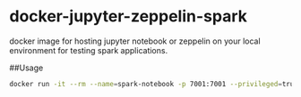 # docker-jupyter-zeppelin-spark
docker image for hosting jupyter notebook or zeppelin on your local environment for testing spark applications.

##Usage

```bash
docker run -it --rm --name=spark-notebook -p 7001:7001 --privileged=true --add-host=moby:127.0.0.1 --env SPARK_LOCAL_IP=127.0.0.1 -v $(pwd)/zepplin_conf/zeppelin-env.sh:/zeppelin/conf/zeppelin-env.sh:ro -v $(pwd)/zepplin_conf/zeppelin-site.xml:/zeppelin/conf/zeppelin-site.xml:ro -v $(pwd)/zeppelin_notebook:/zeppelin/notebook nilan3/spark-notebooks:2.4.3-20190710 zeppelin.sh
```
